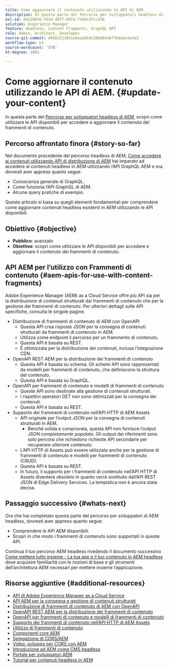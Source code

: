 ```yaml
---
title: Come aggiornare il contenuto utilizzando le API di AEM.
description: In questa parte del Percorso per sviluppatori headless di AEM, scopri come utilizzare le API disponibili per accedere e aggiornare il contenuto dei frammenti di contenuto.
exl-id: 84120856-fd1d-40f7-8df4-73d4cdfcc43b
solution: Experience Manager
feature: Headless, Content Fragments, GraphQL API
role: Admin, Architect, Developer
source-git-commit: d9db32110e1e0aaa5bdc20bd6b4bff6da6a3a3a3
workflow-type: ht
source-wordcount: '578'
ht-degree: 100%

---
```


# Come aggiornare il contenuto utilizzando le API di AEM. {#update-your-content}

In questa parte del [Percorso per sviluppatori headless di AEM](overview.md), scopri come utilizzare le API disponibili per accedere e aggiornare il contenuto dei frammenti di contenuto.

## Percorso affrontato finora {#story-so-far}

Nel documento precedente del percorso headless di AEM, [Come accedere ai contenuti utilizzando API di distribuzione di AEM](access-your-content.md) hai imparato ad accedere ai contenuti headless in AEM utilizzando l’API GraphQL AEM e ora dovresti aver appreso quanto segue:

* Conoscenza generale di GraphQL.
* Come funziona l’API GraphQL di AEM.
* Alcune query pratiche di esempio.

Questo articolo si basa su quegli elementi fondamentali per comprendere come aggiornare contenuti headless esistenti in AEM utilizzando le API disponibili.

## Obiettivo {#objective}

* **Pubblico**: avanzato
* **Obiettivo**: scopri come utilizzare le API disponibili per accedere e aggiornare il contenuto dei frammenti di contenuto.

## API AEM per l’utilizzo con Frammenti di contenuto {#aem-apis-for-use-with-content-fragments}

Adobe Experience Manager (AEM) as a Cloud Service offre più API sia per la distribuzione di contenuti strutturati dai frammenti di contenuto che per la gestione dei frammenti di contenuto. Per ulteriori dettagli sulle API specifiche, consulta le singole pagine.

* Distribuzione di frammenti di contenuto di AEM con OpenAPI
   * Questa API crea risposte JSON per la consegna di contenuti strutturati da frammenti di contenuto in AEM.
   * Utilizza come endpoint il percorso per un frammento di contenuto.
   * Questa API è basata su REST.
   * È ottimizzata per la distribuzione dei contenuti, inclusa l’integrazione CDN.
* OpenAPI REST AEM per la distribuzione dei frammenti di contenuto
   * Questa API è basata su schema. Gli schemi API sono rappresentati da modelli per frammenti di contenuto, che definiscono la struttura del contenuto.
   * Questa API è basata su GraphQL.
* OpenAPI per frammenti di contenuto e modelli di frammenti di contenuto
   * Queste API sono destinate alla gestione di contenuti strutturati.
   * I rispettivi operatori GET non sono ottimizzati per la consegna dei contenuti.
   * Questa API è basata su REST.
* Supporto dei frammenti di contenuto nell’API HTTP di AEM Assets
   * API originale per l’output JSON per la consegna di contenuti strutturati in AEM.
      * Benché solida e comprovata, questa API non fornisce l’output JSON *completamente popolato*. Gli output dei riferimenti sono solo percorsi che richiedono richieste API secondarie per recuperare ulteriore contenuto.
   * L’API HTTP di Assets può essere utilizzata anche per la gestione di frammenti di contenuto e modelli per frammenti di contenuto (CRUD).
   * Questa API è basata su REST.
   * In futuro, il supporto per i frammenti di contenuto nell’API HTTP di Assets diventerà obsoleto in quanto verrà sostituito dall’API REST JSON di Edge Delivery Services. La tempistica non è ancora stata decisa.

## Passaggio successivo {#whats-next}

Ora che hai completato questa parte del percorso per sviluppatori di AEM headless, dovresti aver appreso quanto segue:

* Comprendere le API AEM disponibili.
* Scopri in che modo i frammenti di contenuto sono supportati in queste API.

Continua il tuo percorso AEM headless rivedendo il documento successivo [Come mettere tutto insieme - La tua app e il tuo contenuto in AEM headless](put-it-all-together.md) dove acquisire familiarità con le nozioni di base e gli strumenti dell’architettura AEM necessari per mettere insieme l’applicazione.

## Risorse aggiuntive {#additional-resources}

* [API di Adobe Experience Manager as a Cloud Service](https://developer.adobe.com/experience-cloud/experience-manager-apis/)
* [API AEM per la consegna e gestione di contenuti strutturati](/help/headless/apis-headless-and-content-fragments.md)
* [Distribuzione di frammenti di contenuto di AEM con OpenAPI](/help/headless/aem-content-fragment-delivery-with-openapi.md)
* [OpenAPI REST AEM per la distribuzione dei frammenti di contenuto](/help/headless/graphql-api/content-fragments.md)
* [OpenAPI per frammenti di contenuto e modelli di frammenti di contenuto](/help/headless/content-fragment-openapis.md)
* [Supporto dei frammenti di contenuto nell’API HTTP di AEM Assets](/help/assets/content-fragments/assets-api-content-fragments.md)
* [Utilizzo di frammenti di contenuto](/help/sites-cloud/administering/content-fragments/overview.md)
* [Componenti core AEM](https://experienceleague.adobe.com/docs/experience-manager-core-components/using/introduction.html?lang=it)
* [Spiegazione di CORS/AEM](https://helpx.adobe.com/experience-manager/kt/platform-repository/using/cors-security-article-understand.html?lang=it)
* [Video: sviluppo per CORS con AEM](https://helpx.adobe.com/experience-manager/kt/platform-repository/using/cors-security-technical-video-develop.html?lang=it)
* [Introduzione ad AEM come CMS headless](/help/headless/introduction.md)
* [Portale per sviluppatori AEM](https://experienceleague.adobe.com/landing/experience-manager/headless/developer.html?lang=it)
* [Tutorial per contenuti headless in AEM](https://experienceleague.adobe.com/docs/experience-manager-learn/getting-started-with-aem-headless/overview.html?lang=it)

